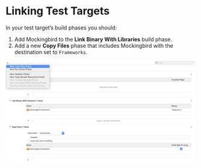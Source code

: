 # Linking Test Targets

In your test target’s build phases you should:

1. Add Mockingbird to the **Link Binary With Libraries** build phase.
2. Add a new **Copy Files** phase that includes Mockingbird with the destination set to `Frameworks`.

![Test target build phases](Assets/test-target-build-phases.png)

